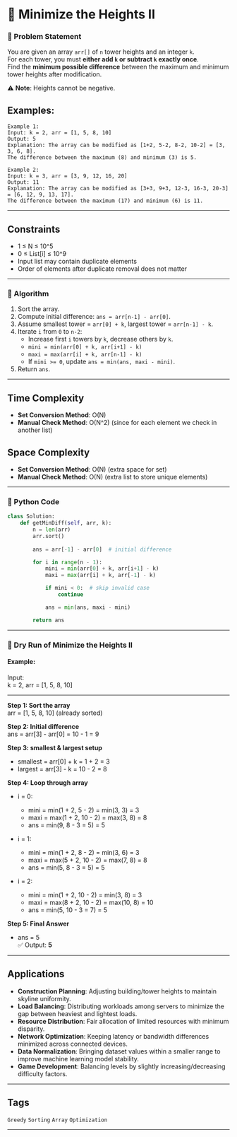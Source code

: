 # 🏰 Minimize the Heights II

### 📌 Problem Statement  
You are given an array `arr[]` of `n` tower heights and an integer `k`.  
For each tower, you must **either add `k` or subtract `k` exactly once**.  
Find the **minimum possible difference** between the maximum and minimum tower heights after modification.  

⚠️ **Note**: Heights cannot be negative.

## Examples:
```text
Example 1:
Input: k = 2, arr = [1, 5, 8, 10]
Output: 5
Explanation: The array can be modified as [1+2, 5-2, 8-2, 10-2] = [3, 3, 6, 8].
The difference between the maximum (8) and minimum (3) is 5.

Example 2:
Input: k = 3, arr = [3, 9, 12, 16, 20]
Output: 11
Explanation: The array can be modified as [3+3, 9+3, 12-3, 16-3, 20-3] = [6, 12, 9, 13, 17].
The difference between the maximum (17) and minimum (6) is 11.
```
---
## Constraints
- 1 ≤ N ≤ 10^5  
- 0 ≤ List[i] ≤ 10^9  
- Input list may contain duplicate elements  
- Order of elements after duplicate removal does not matter  
---

### 🔹 Algorithm
1. Sort the array.  
2. Compute initial difference: `ans = arr[n-1] - arr[0]`.  
3. Assume smallest tower = `arr[0] + k`, largest tower = `arr[n-1] - k`.  
4. Iterate `i` from `0` to `n-2`:  
   - Increase first `i` towers by `k`, decrease others by `k`.  
   - `mini = min(arr[0] + k, arr[i+1] - k)`  
   - `maxi = max(arr[i] + k, arr[n-1] - k)`  
   - If `mini >= 0`, update `ans = min(ans, maxi - mini)`.  
5. Return `ans`.

---

## Time Complexity
- **Set Conversion Method**: O(N)  
- **Manual Check Method**: O(N^2) (since for each element we check in another list)  

## Space Complexity
- **Set Conversion Method**: O(N) (extra space for set)  
- **Manual Check Method**: O(N) (extra list to store unique elements)  
---

### 🔹 Python Code
```python
class Solution:
    def getMinDiff(self, arr, k):
        n = len(arr)
        arr.sort()
        
        ans = arr[-1] - arr[0]  # initial difference

        for i in range(n - 1):
            mini = min(arr[0] + k, arr[i+1] - k)
            maxi = max(arr[i] + k, arr[-1] - k)

            if mini < 0:  # skip invalid case
                continue

            ans = min(ans, maxi - mini)

        return ans
```
---
### 📝 Dry Run of Minimize the Heights II

#### Example:
Input:  
k = 2, arr = [1, 5, 8, 10]  

---

**Step 1: Sort the array**  
arr = [1, 5, 8, 10] (already sorted)  

**Step 2: Initial difference**  
ans = arr[3] - arr[0] = 10 - 1 = 9  

**Step 3: smallest & largest setup**  
- smallest = arr[0] + k = 1 + 2 = 3  
- largest = arr[3] - k = 10 - 2 = 8  

**Step 4: Loop through array**  

- i = 0:  
  - mini = min(1 + 2, 5 - 2) = min(3, 3) = 3  
  - maxi = max(1 + 2, 10 - 2) = max(3, 8) = 8  
  - ans = min(9, 8 - 3 = 5) = 5  

- i = 1:  
  - mini = min(1 + 2, 8 - 2) = min(3, 6) = 3  
  - maxi = max(5 + 2, 10 - 2) = max(7, 8) = 8  
  - ans = min(5, 8 - 3 = 5) = 5  

- i = 2:  
  - mini = min(1 + 2, 10 - 2) = min(3, 8) = 3  
  - maxi = max(8 + 2, 10 - 2) = max(10, 8) = 10  
  - ans = min(5, 10 - 3 = 7) = 5  

**Step 5: Final Answer**  
- ans = 5  
✅ Output: **5**
---
## Applications
- **Construction Planning**: Adjusting building/tower heights to maintain skyline uniformity.  
- **Load Balancing**: Distributing workloads among servers to minimize the gap between heaviest and lightest loads.  
- **Resource Distribution**: Fair allocation of limited resources with minimum disparity.  
- **Network Optimization**: Keeping latency or bandwidth differences minimized across connected devices.  
- **Data Normalization**: Bringing dataset values within a smaller range to improve machine learning model stability.  
- **Game Development**: Balancing levels by slightly increasing/decreasing difficulty factors.  

---

## Tags
`Greedy` `Sorting` `Array` `Optimization`  


---
